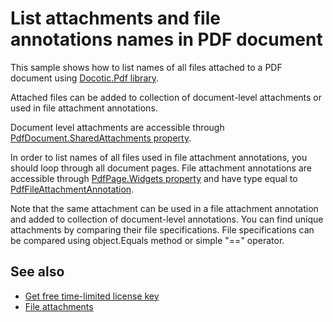# List attachments and file annotations names in PDF document
This sample shows how to list names of all files attached to a PDF document using [Docotic.Pdf library](https://bitmiracle.com/pdf-library/).

Attached files can be added to collection of document-level attachments or used in file attachment annotations.

Document level attachments are accessible through [PdfDocument.SharedAttachments property](https://api.docotic.com/pdfdocument-sharedattachments).

In order to list names of all files used in file attachment annotations, you should loop through all document pages. File attachment annotations are accessible through [PdfPage.Widgets property](https://api.docotic.com/pdfpage-widgets) and have type equal to [PdfFileAttachmentAnnotation](https://api.docotic.com/pdffileattachmentannotation).

Note that the same attachment can be used in a file attachment annotation and added to collection of document-level annotations. You can find unique attachments by comparing their file specifications. File specifications can be compared using object.Equals method or simple "==" operator.

## See also
* [Get free time-limited license key](https://bitmiracle.com/pdf-library/download)
* [File attachments](https://bitmiracle.com/pdf-library/edit/#attachments)